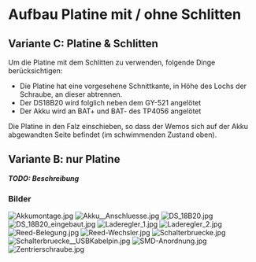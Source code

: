 # Aufbau Platine mit / ohne Schlitten

## Variante C: Platine & Schlitten

Um die Platine mit dem Schlitten zu verwenden, folgende Dinge berücksichtigen:
- Die Platine hat eine vorgesehene Schnittkante, in Höhe des Lochs der Schraube, an dieser abtrennen.
- Der DS18B20 wird folglich neben dem GY-521 angelötet
- Der Akku wird an BAT+ und BAT- des TP4056 angelötet

Die Platine in den Falz einschieben, so dass der Wemos sich auf der Akku abgewandten Seite befindet (im schwimmenden Zustand oben).

## Variante B: nur Platine

***TODO: Beschreibung***

### Bilder

![Akkumontage.jpg](../images/PCB/Akkumontage.jpg)
![Akku__Anschluesse.jpg](../images/PCB/Akku__Anschluesse.jpg)
![DS_18B20.jpg](../images/PCB/DS_18B20.jpg)
![DS_18B20_eingebaut.jpg](../images/PCB/DS_18B20_eingebaut.jpg)
![Laderegler_1.jpg](../images/PCB/Laderegler_1.jpg)
![Laderegler_2.jpg](../images/PCB/Laderegler_2.jpg)
![Reed-Belegung.jpg](../images/PCB/Reed-Belegung.jpg)
![Reed-Wechsler.jpg](../images/PCB/Reed-Wechsler.jpg)
![Schalterbruecke.jpg](../images/PCB/Schalterbruecke.jpg)
![Schalterbruecke__USBKabelpin.jpg](../images/PCB/Schalterbruecke__USBKabelpin.jpg)
![SMD-Anordnung.jpg](../images/PCB/SMD-Anordnung.jpg)
![Zentrierschraube.jpg](../images/PCB/Zentrierschraube.jpg)
